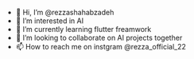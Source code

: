 - 👋 Hi, I’m @rezzashahabzadeh
- 👀 I’m interested in AI
- 🌱 I’m currently learning flutter freamwork
- 💞️ I’m looking to collaborate on AI projects together
- 📫 How to reach me on instgram @rezza_official_22

<!---
rezzashahabzadeh/rezzashahabzadeh is a ✨ special ✨ repository because its `README.md` (this file) appears on your GitHub profile.
You can click the Preview link to take a look at your changes.
--->
